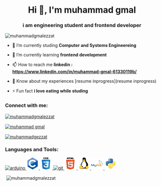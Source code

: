 <h1 align="center">Hi 👋, I'm muhammad gmal</h1>
<h3 align="center">i am engineering student and frontend developer</h3>

<p align="left"> <img src="https://komarev.com/ghpvc/?username=muhammadgmalezzat&label=Profile%20views&color=0e75b6&style=flat" alt="muhammadgmalezzat" /> </p>

- 🔭 I’m currently studing **Computer and Systems Engineereing**

- 🌱 I’m currently learning **frontend development**

- 📫 How to reach me **linkedin : https://www.linkedin.com/in/muhammad-gmal-61330119b/**

- 📄 Know about my experiences [resume inprogress](resume inprogress)

- ⚡ Fun fact **i love eating while studing**

<h3 align="left">Connect with me:</h3>
<p align="left">
  
<a href="https://dev.to/muhammadgmalezzat" target="blank"><img align="center" src="https://cdn.jsdelivr.net/npm/simple-icons@3.0.1/icons/dev-dot-to.svg" alt="muhammadgmalezzat" height="30" width="40" /></a>

<a href="https://linkedin.com/in/muhammad gmal" target="blank"><img align="center" src="https://raw.githubusercontent.com/rahuldkjain/github-profile-readme-generator/master/src/images/icons/Social/linked-in-alt.svg" alt="muhammad gmal" height="30" width="40" /></a>
  
  

  
<a href="https://codeforces.com/profile/muhammadgezzat" target="blank"><img align="center" src="https://cdn.jsdelivr.net/npm/simple-icons@3.0.1/icons/codeforces.svg" alt="muhammadgezzat" height="30" width="40" /></a>
</p>

<h3 align="left">Languages and Tools:</h3>
<p align="left"> <a href="https://www.arduino.cc/" target="_blank"> <img src="https://cdn.worldvectorlogo.com/logos/arduino-1.svg" alt="arduino" width="40" height="40"/> </a> <a href="https://www.cprogramming.com/" target="_blank"> <img src="https://raw.githubusercontent.com/devicons/devicon/master/icons/c/c-original.svg" alt="c" width="40" height="40"/> </a> <a href="https://www.w3schools.com/css/" target="_blank"> <img src="https://raw.githubusercontent.com/devicons/devicon/master/icons/css3/css3-original-wordmark.svg" alt="css3" width="40" height="40"/> </a> <a href="https://git-scm.com/" target="_blank"> <img src="https://www.vectorlogo.zone/logos/git-scm/git-scm-icon.svg" alt="git" width="40" height="40"/> </a> <a href="https://www.w3.org/html/" target="_blank"> <img src="https://raw.githubusercontent.com/devicons/devicon/master/icons/html5/html5-original-wordmark.svg" alt="html5" width="40" height="40"/> </a> <a href="https://www.linux.org/" target="_blank"> <img src="https://raw.githubusercontent.com/devicons/devicon/master/icons/linux/linux-original.svg" alt="linux" width="40" height="40"/> </a> <a href="https://www.mysql.com/" target="_blank"> <img src="https://raw.githubusercontent.com/devicons/devicon/master/icons/mysql/mysql-original-wordmark.svg" alt="mysql" width="40" height="40"/> </a> <a href="https://www.python.org" target="_blank"> <img src="https://raw.githubusercontent.com/devicons/devicon/master/icons/python/python-original.svg" alt="python" width="40" height="40"/> </a> </p>




<p>&nbsp;<img align="center" src="https://github-readme-stats.vercel.app/api?username=muhammadgmalezzat&show_icons=true&title_color=ffffff&icon_color=bb2acf&text_color=daf7dc&bg_color=151515" alt="muhammadgmalezzat" /></p>



